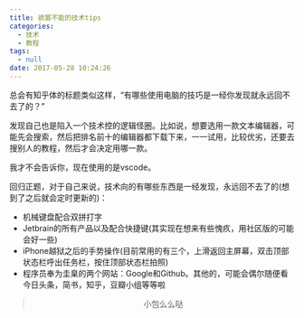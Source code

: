 ```yaml
---
title: 欲罢不能的技术tips
categories:
  - 技术
  - 教程
tags:
  - null
date: 2017-05-28 10:24:26
---
```


总会有知乎体的标题类似这样，“有哪些使用电脑的技巧是一经你发现就永远回不去了的？”

发现自己也是陷入一个技术控的逻辑怪圈。比如说，想要选用一款文本编辑器，可能先会搜索，然后把排名前十的编辑器都下载下来，一一试用，比较优劣，还要去搜别人的教程，然后才会决定用哪一款。

我才不会告诉你，现在使用的是vscode。

回归正题，对于自己来说，技术向的有哪些东西是一经发现，永远回不去了的(想到了之后就会定时更新的)：
- 机械键盘配合双拼打字
- Jetbrain的所有产品以及配合快捷键(其实现在想来有些愧疚，用社区版的可能会好一些)
- iPhone越狱之后的手势操作(目前常用的有三个，上滑返回主屏幕，双击顶部状态栏呼出任务栏，按住顶部状态栏拍照)
- 程序员奉为圭臬的两个网站：Google和Github。其他的，可能会偶尔随便看今日头条，简书，知乎，豆瓣小组等等啦


><div align=center>小包么么哒</div>